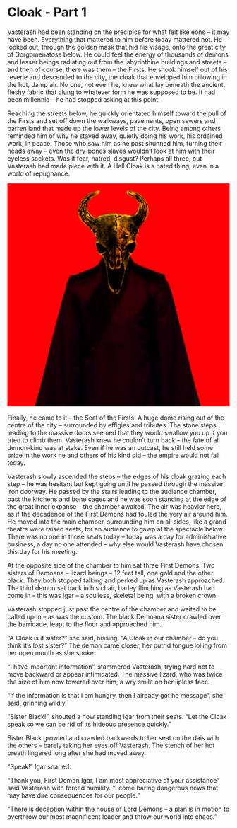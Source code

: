 # Cloak - Part 1

Vasterash had been standing on the precipice for what felt like eons – it may have been. Everything that mattered to him before today mattered not. He looked out, through the golden mask that hid his visage, onto the great city of Gorgomenatosa below. He could feel the energy of thousands of demons and lesser beings radiating out from the labyrinthine buildings and streets – and then of course, there was them – the Firsts. He shook himself out of his reverie and descended to the city, the cloak that enveloped him billowing in the hot, damp air. No one, not even he, knew what lay beneath the ancient, fleshy fabric that clung to whatever form he was supposed to be. It had been millennia – he had stopped asking at this point.

Reaching the streets below, he quickly orientated himself toward the pull of the Firsts and set off down the walkways, pavements, open sewers and barren land that made up the lower levels of the city. Being among others reminded him of why he stayed away, quietly doing his work, his ordained work, in peace. Those who saw him as he past shunned him, turning their heads away – even the dry-bones slaves wouldn’t look at him with their eyeless sockets. Was it fear, hatred, disgust? Perhaps all three, but Vasterash had made piece with it. A Hell Cloak is a hated thing, even in a world of repugnance.

![Vasterash](https://github.com/xxiled-plastic-cat/entorora-stories/blob/main/images/HC003.jpg)


Finally, he came to it – the Seat of the Firsts. A huge dome rising out of the centre of the city – surrounded by effigies and tributes. The stone steps leading to the massive doors seemed that they would swallow you up if you tried to climb them. Vasterash knew he couldn’t turn back – the fate of all demon-kind was at stake. Even if he was an outcast, he still held some pride in the work he and others of his kind did – the empire would not fall today.

Vasterash slowly ascended the steps – the edges of his cloak grazing each step – he was hesitant but kept going until he passed through the massive iron doorway. He passed by the stairs leading to the audience chamber, past the kitchens and bone cages and he was soon standing at the edge of the great inner expanse – the chamber awaited. The air was heavier here, as if the decadence of the First Demons had fouled the very air around him. He moved into the main chamber, surrounding him on all sides, like a grand theatre were raised seats, for an audience to gawp at the spectacle below. There was no one in those seats today – today was a day for administrative business, a day no one attended – why else would Vasterash have chosen this day for his meeting.

At the opposite side of the chamber to him sat three First Demons. Two sisters of Demoana – lizard beings – 12 feet tall, one gold and the other black. They both stopped talking and perked up as Vasterash approached. The third demon sat back in his chair, barley flinching as Vasterash had come in – this was Igar – a soulless, skeletal being, with a broken crown.

Vasterash stopped just past the centre of the chamber and waited to be called upon – as was the custom. The black Demoana sister crawled over the barricade, leapt to the floor and approached him.

“A Cloak is it sister?” she said, hissing. “A Cloak in our chamber – do you think it’s lost sister?” The demon came closer, her putrid tongue lolling from her open mouth as she spoke.

“I have important information”, stammered Vasterash, trying hard not to move backward or appear intimidated. The massive lizard, who was twice the size of him now towered over him, a wry smile on her lipless face.

“If the information is that I am hungry, then I already got he message”, she said, grinning wildly.

“Sister Black!”, shouted a now standing Igar from their seats. “Let the Cloak speak so we can be rid of its hideous presence quickly.”

Sister Black growled and crawled backwards to her seat on the dais with the others – barely taking her eyes off Vasterash. The stench of her hot breath lingered long after she had moved away.

“Speak!” Igar snarled.

“Thank you, First Demon Igar, I am most appreciative of your assistance” said Vasterash with forced humility. “I come baring dangerous news that may have dire consequences for our people.”

“There is deception within the house of Lord Demons – a plan is in motion to overthrow our most magnificent leader and throw our world into chaos.”
